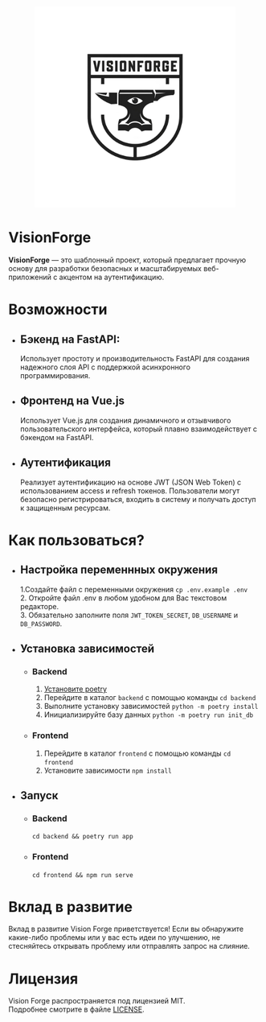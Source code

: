 <div align="center">
<img src="./docs/logo.png" width="400"/>
</div>

# VisionForge
**VisionForge** — это шаблонный проект, который предлагает прочную основу для разработки безопасных и масштабируемых веб-приложений с акцентом на аутентификацию.

# Возможности
- ## Бэкенд на FastAPI:
	Использует простоту и производительность FastAPI для создания надежного слоя API с поддержкой асинхронного программирования.
- ## Фронтенд на Vue.js 
	Использует Vue.js для создания динамичного и отзывчивого пользовательского интерфейса, который плавно взаимодействует с бэкендом на FastAPI.
- ## Аутентификация
	Реализует аутентификацию на основе JWT (JSON Web Token) с использованием access и refresh токенов. Пользователи могут безопасно регистрироваться, входить в систему и получать доступ к защищенным ресурсам.

# Как пользоваться?
- ## Настройка переменнных окружения 
	1.Создайте файл с переменными окружения `cp .env.example .env` \
	2. Откройте файл .env в любом удобном для Вас текстовом редакторе. \
	3. Обязательно заполните поля `JWT_TOKEN_SECRET`, `DB_USERNAME` и `DB_PASSWORD`.

- ## Установка зависимостей
	- ### Backend
		1. [Установите poetry](./docs/POETRY_INSTALL.md)
		2. Перейдите в каталог `backend` с помощью команды `cd backend`
		3. Выполните установку зависимостей `python -m poetry install`
		4. Инициализируйте базу данных `python -m poetry run init_db`

	- ### Frontend
		1. Перейдите в каталог `frontend` с помощью команды `cd frontend`
		2. Установите зависимости `npm install`

- ## Запуск
	- ### Backend
		`cd backend && poetry run app`
	- ### Frontend
		`cd frontend && npm run serve`


# Вклад в развитие
Вклад в развитие Vision Forge приветствуется! Если вы обнаружите какие-либо проблемы или у вас есть идеи по улучшению, не стесняйтесь открывать проблему или отправлять запрос на слияние.

# Лицензия
Vision Forge распространяется под лицензией MIT. \
Подробнее смотрите в файле [LICENSE](LICENSE).